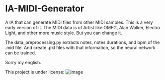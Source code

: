 # IA-MIDI-Generator
A IA that can generate MIDI files from other MIDI samples. This is a very early version of it. The MIDI data is of Artist like OMFG, Alan Walker, Electro Light, and other more music style. But you can change it.

The data_preprocessing.py extracts notes, notes durations, and bpm of the .mid file. And create .pkl files with that information, so the neural network can be trained.

Sorry my english.

This project is under license:
![image](https://github.com/user-attachments/assets/edbf9217-0fd2-4bcb-861a-80ce1556a2db)

